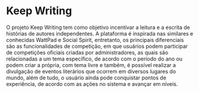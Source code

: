 # Keep Writing

O projeto Keep Writing tem como objetivo incentivar a leitura e a escrita de histórias de autores independentes. A plataforma é inspirada nas similares e conhecidas WattPad e Social Spirit, entretanto, os principais diferenciais são as funcionalidades de competição, em que usuários podem participar de competições oficiais criadas por administradores, as quais são relacionadas a um tema específico, de acordo com o período do ano ou podem criar a própria, com tema livre e também, é possível realizar a divulgação de eventos literários que ocorrem em diversos lugares do mundo, além de tudo, o usuário ainda pode conquistar pontos de experiência, de acordo com as ações no sistema e avançar em níveis.
